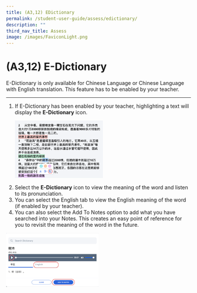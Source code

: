 ```yaml
---
title: (A3,12) EDictionary
permalink: /student-user-guide/assess/edictionary/
description: ""
third_nav_title: Assess
image: /images/FaviconLight.png
---
```

<h1 id="e-dictionary">(A3,12) E-Dictionary</h1>
<p>E-Dictionary is only available for Chinese Language or Chinese Language with English translation. This feature has to be enabled by your teacher.</p>
<hr>
<ol>
<li>If E-Dictionary has been enabled by your teacher, highlighting a text will display the <strong>E-Dictionary</strong> icon.</li>
<p><img style="width: 50%;" src="/images/1Student/As-EDict.png"></p>
<li>Select the <strong>E-Dictionary</strong> icon to view the meaning of the word and listen to its pronunciation. </li>
<li>You can select the English tab to view the English meaning of the word (if enabled by your teacher).</li>
<li>You can also select the Add To Notes option to add what you have searched into your Notes. This creates an easy point of reference for you to revisit the meaning of the word in the future.</li>
</ol>
<img style="width: 50%;" src="/images/1Student/As-EDict1.png">